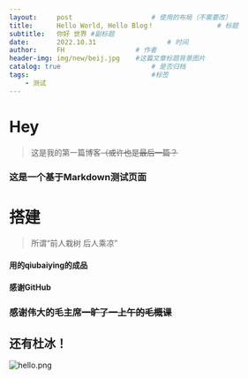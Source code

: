 ```yaml
---
layout:     post   				    # 使用的布局（不需要改）
title:      Hello World, Hello Blog！				# 标题 
subtitle:   你好 世界 #副标题
date:       2022.10.31  				# 时间
author:     FH					# 作者
header-img: img/new/beij.jpg 	#这篇文章标题背景图片
catalog: true 						# 是否归档
tags:								#标签
    - 测试
---
```


# Hey
>这是我的第一篇博客~~（或许也是最后一篇？~~

### 这是一个基于Markdown测试页面


# 搭建
> 所谓“前人栽树 后人乘凉”  
#### 用的qiubaiying的成品   
  
#### 感谢GitHub  
### 感谢伟大的毛主席~~一旷了一上午的毛概课~~  
## 还有杜冰！
![hello.png](https://s2.loli.net/2022/10/31/dEbINnCycDJ2pt9.png)
